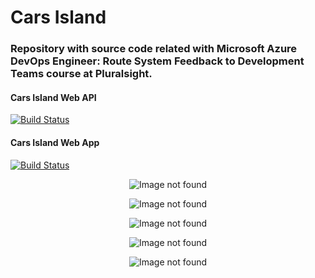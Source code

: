 # Cars Island
### Repository with source code related with Microsoft Azure DevOps Engineer: Route System Feedback to Development Teams course at Pluralsight.

#### Cars Island Web API
[![Build Status](https://dev.azure.com/devisland/Cars%20Island/_apis/build/status/CI-cars-island-web-api-github?branchName=master)](https://dev.azure.com/devisland/Cars%20Island/_build/latest?definitionId=28&branchName=master)

#### Cars Island Web App
[![Build Status](https://dev.azure.com/devisland/Cars%20Island/_apis/build/status/CI-cars-island-web-app-github?branchName=master)](https://dev.azure.com/devisland/Cars%20Island/_build/latest?definitionId=29&branchName=master)

<p align="center">
<img src="https://raw.githubusercontent.com/Daniel-Krzyczkowski/Pluralsight/master/CarsIsland/images/cars-island-azure-devops-dashboard.png?raw=true" alt="Image not found"/>
</p>

<p align="center">
<img src="https://raw.githubusercontent.com/Daniel-Krzyczkowski/Pluralsight/master/CarsIsland/images/cars-island-wpf-app-1.png?raw=true" alt="Image not found"/>
</p>

<p align="center">
<img src="https://raw.githubusercontent.com/Daniel-Krzyczkowski/Pluralsight/master/CarsIsland/images/cars-island-wpf-app-2.png?raw=true" alt="Image not found"/>
</p>

<p align="center">
<img src="https://raw.githubusercontent.com/Daniel-Krzyczkowski/Pluralsight/master/CarsIsland/images/cars-island-web-app-1.png?raw=true" alt="Image not found"/>
</p>

<p align="center">
<img src="https://raw.githubusercontent.com/Daniel-Krzyczkowski/Pluralsight/master/CarsIsland/images/cars-island-web-app-2.png?raw=true" alt="Image not found"/>
</p>
